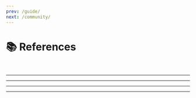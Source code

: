 ```yaml
---
prev: /guide/
next: /community/
---
```

# 📚 References

<br>

<Content :page-key="$site.pages.find(p => p.path === '/ref/event/').key"/>

---

<Content :page-key="$site.pages.find(p => p.path === '/ref/method/').key"/>

---

<Content :page-key="$site.pages.find(p => p.path === '/ref/plugin/').key"/>

---

<Content :page-key="$site.pages.find(p => p.path === '/ref/prop/').key"/>

---

<Content :page-key="$site.pages.find(p => p.path === '/ref/util/').key"/>

<style lang="stylus">
  .page > div .content__default h1
    font-size 1.65rem
</style>